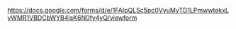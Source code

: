 https://docs.google.com/forms/d/e/1FAIpQLSc5pc0VyuMyTD1LPmwwtekxLyWMR1VBDCbWYB4lsK6N0fy4yQ/viewform
